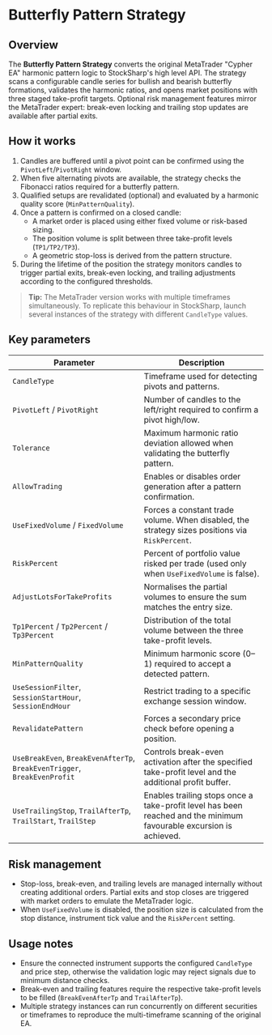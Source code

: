 # Butterfly Pattern Strategy

## Overview

The **Butterfly Pattern Strategy** converts the original MetaTrader "Cypher EA" harmonic pattern logic to StockSharp's high level API. The strategy scans a configurable candle series for bullish and bearish butterfly formations, validates the harmonic ratios, and opens market positions with three staged take-profit targets. Optional risk management features mirror the MetaTrader expert: break-even locking and trailing stop updates are available after partial exits.

## How it works

1. Candles are buffered until a pivot point can be confirmed using the `PivotLeft`/`PivotRight` window.
2. When five alternating pivots are available, the strategy checks the Fibonacci ratios required for a butterfly pattern.
3. Qualified setups are revalidated (optional) and evaluated by a harmonic quality score (`MinPatternQuality`).
4. Once a pattern is confirmed on a closed candle:
   - A market order is placed using either fixed volume or risk-based sizing.
   - The position volume is split between three take-profit levels (`TP1/TP2/TP3`).
   - A geometric stop-loss is derived from the pattern structure.
5. During the lifetime of the position the strategy monitors candles to trigger partial exits, break-even locking, and trailing adjustments according to the configured thresholds.

> **Tip:** The MetaTrader version works with multiple timeframes simultaneously. To replicate this behaviour in StockSharp, launch several instances of the strategy with different `CandleType` values.

## Key parameters

| Parameter | Description |
| --- | --- |
| `CandleType` | Timeframe used for detecting pivots and patterns. |
| `PivotLeft` / `PivotRight` | Number of candles to the left/right required to confirm a pivot high/low. |
| `Tolerance` | Maximum harmonic ratio deviation allowed when validating the butterfly pattern. |
| `AllowTrading` | Enables or disables order generation after a pattern confirmation. |
| `UseFixedVolume` / `FixedVolume` | Forces a constant trade volume. When disabled, the strategy sizes positions via `RiskPercent`. |
| `RiskPercent` | Percent of portfolio value risked per trade (used only when `UseFixedVolume` is false). |
| `AdjustLotsForTakeProfits` | Normalises the partial volumes to ensure the sum matches the entry size. |
| `Tp1Percent` / `Tp2Percent` / `Tp3Percent` | Distribution of the total volume between the three take-profit levels. |
| `MinPatternQuality` | Minimum harmonic score (0–1) required to accept a detected pattern. |
| `UseSessionFilter`, `SessionStartHour`, `SessionEndHour` | Restrict trading to a specific exchange session window. |
| `RevalidatePattern` | Forces a secondary price check before opening a position. |
| `UseBreakEven`, `BreakEvenAfterTp`, `BreakEvenTrigger`, `BreakEvenProfit` | Controls break-even activation after the specified take-profit level and the additional profit buffer. |
| `UseTrailingStop`, `TrailAfterTp`, `TrailStart`, `TrailStep` | Enables trailing stops once a take-profit level has been reached and the minimum favourable excursion is achieved. |

## Risk management

- Stop-loss, break-even, and trailing levels are managed internally without creating additional orders. Partial exits and stop closes are triggered with market orders to emulate the MetaTrader logic.
- When `UseFixedVolume` is disabled, the position size is calculated from the stop distance, instrument tick value and the `RiskPercent` setting.

## Usage notes

- Ensure the connected instrument supports the configured `CandleType` and price step, otherwise the validation logic may reject signals due to minimum distance checks.
- Break-even and trailing features require the respective take-profit levels to be filled (`BreakEvenAfterTp` and `TrailAfterTp`).
- Multiple strategy instances can run concurrently on different securities or timeframes to reproduce the multi-timeframe scanning of the original EA.
